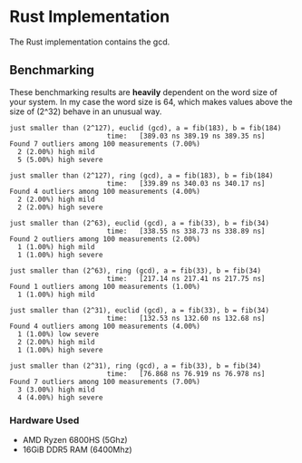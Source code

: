 # Rust Implementation
The Rust implementation contains the gcd.

## Benchmarking

These benchmarking results are **heavily** dependent on
the word size of your system. In my case the word size is 64,
which makes values above the size of (2^32) behave in an unusual way.
```
just smaller than (2^127), euclid (gcd), a = fib(183), b = fib(184)
                        time:   [389.03 ns 389.19 ns 389.35 ns]
Found 7 outliers among 100 measurements (7.00%)
  2 (2.00%) high mild
  5 (5.00%) high severe

just smaller than (2^127), ring (gcd), a = fib(183), b = fib(184)
                        time:   [339.89 ns 340.03 ns 340.17 ns]
Found 4 outliers among 100 measurements (4.00%)
  2 (2.00%) high mild
  2 (2.00%) high severe

just smaller than (2^63), euclid (gcd), a = fib(33), b = fib(34)
                        time:   [338.55 ns 338.73 ns 338.89 ns]
Found 2 outliers among 100 measurements (2.00%)
  1 (1.00%) high mild
  1 (1.00%) high severe

just smaller than (2^63), ring (gcd), a = fib(33), b = fib(34)
                        time:   [217.14 ns 217.41 ns 217.75 ns]
Found 1 outliers among 100 measurements (1.00%)
  1 (1.00%) high mild

just smaller than (2^31), euclid (gcd), a = fib(33), b = fib(34)
                        time:   [132.53 ns 132.60 ns 132.68 ns]
Found 4 outliers among 100 measurements (4.00%)
  1 (1.00%) low severe
  2 (2.00%) high mild
  1 (1.00%) high severe

just smaller than (2^31), ring (gcd), a = fib(33), b = fib(34)
                        time:   [76.868 ns 76.919 ns 76.978 ns]
Found 7 outliers among 100 measurements (7.00%)
  3 (3.00%) high mild
  4 (4.00%) high severe
```

### Hardware Used
- AMD Ryzen 6800HS (5Ghz)
- 16GiB DDR5 RAM (6400Mhz)

